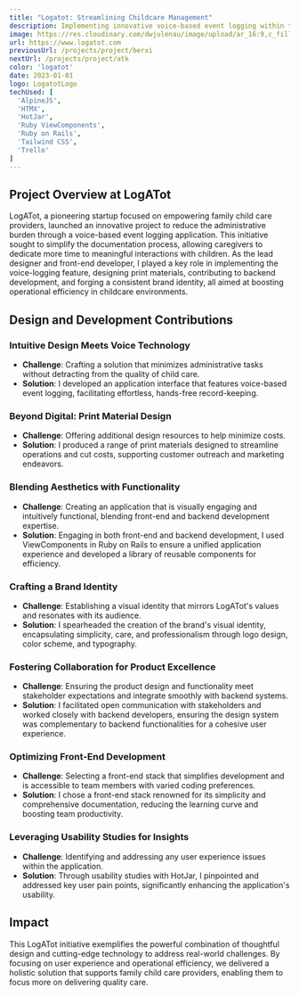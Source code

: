 ```yaml
---
title: "Logatot: Streamlining Childcare Management"
description: Implementing innovative voice-based event logging within the web application to facilitate easier daily management for childcare providers.system appliation.
image: https://res.cloudinary.com/dwjulenau/image/upload/ar_16:9,c_fill,dpr_2.0,f_auto,fl_progressive,q_auto,w_736/v1710941651/josh-portfolio/logatot.jpg
url: https://www.logatot.com
previousUrl: /projects/project/berxi
nextUrl: /projects/project/atk
color: 'logatot'
date: 2023-01-01
logo: LogatotLogo
techUsed: [
  'AlpineJS',
  'HTMX',
  'HotJar',
  'Ruby ViewComponents',
  'Ruby on Rails',
  'Tailwind CSS',
  'Trello'
]
---
```


## Project Overview at LogATot

LogATot, a pioneering startup focused on empowering family child care providers, launched an innovative project to reduce the administrative burden through a voice-based event logging application. This initiative sought to simplify the documentation process, allowing caregivers to dedicate more time to meaningful interactions with children. As the lead designer and front-end developer, I played a key role in implementing the voice-logging feature, designing print materials, contributing to backend development, and forging a consistent brand identity, all aimed at boosting operational efficiency in childcare environments.

## Design and Development Contributions

### Intuitive Design Meets Voice Technology

- **Challenge**: Crafting a solution that minimizes administrative tasks without detracting from the quality of child care.
- **Solution**: I developed an application interface that features voice-based event logging, facilitating effortless, hands-free record-keeping.

### Beyond Digital: Print Material Design

- **Challenge**: Offering additional design resources to help minimize costs.
- **Solution**: I produced a range of print materials designed to streamline operations and cut costs, supporting customer outreach and marketing endeavors.

### Blending Aesthetics with Functionality

- **Challenge**: Creating an application that is visually engaging and intuitively functional, blending front-end and backend development expertise.
- **Solution**: Engaging in both front-end and backend development, I used ViewComponents in Ruby on Rails to ensure a unified application experience and developed a library of reusable components for efficiency.

### Crafting a Brand Identity

- **Challenge**: Establishing a visual identity that mirrors LogATot's values and resonates with its audience.
- **Solution**: I spearheaded the creation of the brand's visual identity, encapsulating simplicity, care, and professionalism through logo design, color scheme, and typography.

### Fostering Collaboration for Product Excellence

- **Challenge**: Ensuring the product design and functionality meet stakeholder expectations and integrate smoothly with backend systems.
- **Solution**: I facilitated open communication with stakeholders and worked closely with backend developers, ensuring the design system was complementary to backend functionalities for a cohesive user experience.

### Optimizing Front-End Development
- **Challenge**: Selecting a front-end stack that simplifies development and is accessible to team members with varied coding preferences.
- **Solution**: I chose a front-end stack renowned for its simplicity and comprehensive documentation, reducing the learning curve and boosting team productivity.

### Leveraging Usability Studies for Insights

- **Challenge**: Identifying and addressing any user experience issues within the application.
- **Solution**: Through usability studies with HotJar, I pinpointed and addressed key user pain points, significantly enhancing the application's usability.

## Impact

This LogATot initiative exemplifies the powerful combination of thoughtful design and cutting-edge technology to address real-world challenges. By focusing on user experience and operational efficiency, we delivered a holistic solution that supports family child care providers, enabling them to focus more on delivering quality care.
